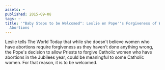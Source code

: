 ```yaml
---
assets: ~
published: 2015-09-08
tags: ~
title: '"Baby Steps to be Welcomed": Leslie on Pope''s Forgiveness of Women who Have
  Abortions '
---
```

Leslie tells The World Today that while she doesn't believe women who have abortions require forgiveness as they haven't done anything wrong, the Pope's decision to allow Priests to forgive Catholic women who have abortions in the Jubilees year, could be meaningful to some Catholic women. For that reason, it is to be welcomed. 